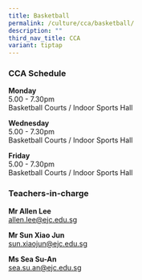 ```yaml
---
title: Basketball
permalink: /culture/cca/basketball/
description: ""
third_nav_title: CCA
variant: tiptap
---
```

<h3><strong>CCA Schedule</strong></h3>
<p><strong>Monday</strong>
<br>5.00 - 7.30pm
<br>Basketball Courts / Indoor Sports Hall</p>
<p><strong>Wednesday</strong>
<br>5.00 - 7.30pm
<br>Basketball Courts / Indoor Sports Hall</p>
<p><strong>Friday</strong>
<br>5.00 - 7.30pm
<br>Basketball Courts / Indoor Sports Hall</p>
<p></p>
<h3><strong>Teachers-in-charge</strong></h3>
<p><strong>Mr Allen Lee</strong>
<br><a href="mailto:allen.lee@ejc.edu.sg" rel="noopener noreferrer nofollow" target="_blank">allen.lee@ejc.edu.sg</a>
</p>
<p><strong>Mr Sun Xiao Jun</strong>
<br><a href="mailto:sun.xiaojun@ejc.edu.sg" rel="noopener noreferrer nofollow" target="_blank">sun.xiaojun@ejc.edu.sg</a>
</p>
<p><strong>Ms Sea Su-An</strong>
<br><a href="mailto:sea.su.an@ejc.edu.sg" rel="noopener noreferrer nofollow" target="_blank">sea.su.an@ejc.edu.sg</a>
</p>
